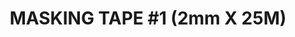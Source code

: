 ---
layout: product
title: "MASKING TAPE #1 (2mm X 25M)"
price: "260" 
desc: "Traka za maskiranje"
img_path: "/assets/img/A.MIG-8038.webp"
brand: "AMMO"
available: false
special_offer: false
new: false
soon: false
cat: "070000"
subcat: "070100"
subsubcat: "070105"
sifra: "A.MIG-8038"
popular: false
spec: false
---